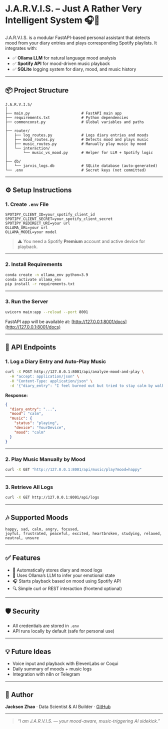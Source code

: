 # J.A.R.V.I.S. – Just A Rather Very Intelligent System 🎧🧠

J.A.R.V.I.S. is a modular FastAPI-based personal assistant that detects mood from your diary entries and plays corresponding Spotify playlists. It integrates with:

- ✅ **Ollama LLM** for natural language mood analysis  
- ✅ **Spotify API** for mood-driven music playback  
- ✅ **SQLite** logging system for diary, mood, and music history  

---

## 📦 Project Structure

```
J.A.R.V.I.S/
│
├── main.py                       # FastAPI main app
├── requirements.txt              # Python dependencies
├── commonconst.py                # Global variables and paths
│
├── router/
│   ├── log_routes.py             # Logs diary entries and moods
│   ├── mood_routes.py            # Detects mood and plays music
│   ├── music_routes.py           # Manually play music by mood
│   └── interaction/
│       └── music_vs_mood.py      # Helper for LLM + Spotify logic
│
├── db/
│   └── jarvis_logs.db            # SQLite database (auto-generated)
└── .env                          # Secret keys (not committed)
```

---

## ⚙️ Setup Instructions

### 1. Create `.env` File

```
SPOTIPY_CLIENT_ID=your_spotify_client_id
SPOTIPY_CLIENT_SECRET=your_spotify_client_secret
SPOTIPY_REDIRECT_URI=your url
OLLAMA_URL=your url
OLLAMA_MODEL=your model
```

> ⚠️ You need a Spotify **Premium** account and active device for playback.

---

### 2. Install Requirements

```bash
conda create -n ollama_env python=3.9
conda activate ollama_env
pip install -r requirements.txt
```

---

### 3. Run the Server

```bash
uvicorn main:app --reload --port 8001
```

FastAPI app will be available at: [http://127.0.0.1:8001/docs](http://127.0.0.1:8001/docs)

---

## 🧪 API Endpoints

### 1. Log a Diary Entry and Auto-Play Music

```bash
curl -X POST http://127.0.0.1:8001/api/analyze-mood-and-play \
  -H "accept: application/json" \
  -H "Content-Type: application/json" \
  -d '{"diary_entry": "I feel burned out but tried to stay calm by walking in the park."}'
```

**Response:**

```json
{
  "diary_entry": "...",
  "mood": "calm",
  "music": {
    "status": "playing",
    "device": "YourDevice",
    "mood": "calm"
  }
}
```

---

### 2. Play Music Manually by Mood

```bash
curl -X GET "http://127.0.0.1:8001/api/music/play?mood=happy"
```

---

### 3. Retrieve All Logs

```bash
curl -X GET http://127.0.0.1:8001/api/logs
```

---

## 🎶 Supported Moods

```
happy, sad, calm, angry, focused,
joyful, frustrated, peaceful, excited, heartbroken, studying, relaxed, neutral, unsure
```

---

## ✅ Features

- 🔁 Automatically stores diary and mood logs  
- 🤖 Uses Ollama’s LLM to infer your emotional state  
- 🎧 Starts playback based on mood using Spotify API  
- 🔍 Simple curl or REST interaction (frontend optional)  

---

## 🛡️ Security

- All credentials are stored in `.env`  
- API runs locally by default (safe for personal use)  

---

## 💡 Future Ideas

- Voice input and playback with ElevenLabs or Coqui  
- Daily summary of moods + music logs  
- Integration with n8n or Telegram  

---

## 🤖 Author

**Jackson Zhao** · Data Scientist & AI Builder · [GitHub](https://github.com/)

---

> _“I am J.A.R.V.I.S. — your mood-aware, music-triggering AI sidekick.”_